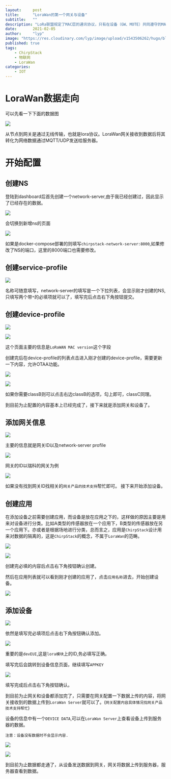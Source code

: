 ```yaml
---
layout:     post 
title:      "LoraWan的第一个网关与设备"
subtitle:   ""
description: "LoRa联盟规定了MAC层的通讯协议，只有在设备（GW、MOTE）共同遵守的MAC层协议的前提下，不同硬件厂商的设备才能互相接入。"  
date:       2021-02-05
author:     "lyp"
image: "https://res.cloudinary.com/lyp/image/upload/v1543506262/hugo/blog.github.io/apache-rocketMQ-introduction/7046d2bf0d97278682129887309cc1a6.jpg"
published: true
tags: 
    - ChirpStack
    - 物联网
    - LoraWan
categories: 
    - IOT
---
```


# LoraWan数据走向    

可以先看一下下面的数据图

![](https://res.cloudinary.com/lyp/image/upload/v1612512099/hugo/blog.github.io/lorawan/first-device-gateway/123.png)  

从节点到网关是通过无线传输，也就是lora协议。LoraWan网关接收到数据后将其转化为网络数据通过MQTT/UDP发送给服务器。


# 开始配置 

## 创建NS
登陆到dashboard后首先创建一个network-server,由于我已经创建过，因此显示了已经存在的数据。

![](https://res.cloudinary.com/lyp/image/upload/v1612512151/hugo/blog.github.io/lorawan/first-device-gateway/2.png)  

会切换到新增ns的页面  

![](https://res.cloudinary.com/lyp/image/upload/v1612512429/hugo/blog.github.io/lorawan/first-device-gateway/3.png)

如果是docker-compose部署的则填写`chirpstack-network-server:8000`,如果修改了NS的端口，这里的8000端口也需要修改。  

## 创建service-profile

![](https://res.cloudinary.com/lyp/image/upload/v1612512435/hugo/blog.github.io/lorawan/first-device-gateway/4.png)

名称可随意填写，network-server的填写是一个下拉列表，会显示刚才创建的NS,只填写两个带`*`的必填项就可以了，填写完后点击右下角按钮提交。 

## 创建device-profile  

![](https://res.cloudinary.com/lyp/image/upload/v1612512444/hugo/blog.github.io/lorawan/first-device-gateway/5.png)  

![](https://res.cloudinary.com/lyp/image/upload/v1612512612/hugo/blog.github.io/lorawan/first-device-gateway/6.1.png)

这个页面主要的信息是`LoRaWAN MAC version`这个字段  

创建完后在device-profile的列表点击进入刚才创建的device-profile，需要更新一下内容，允许OTAA功能。  

![](https://res.cloudinary.com/lyp/image/upload/v1612512446/hugo/blog.github.io/lorawan/first-device-gateway/6.png)
 
![](https://res.cloudinary.com/lyp/image/upload/v1612512447/hugo/blog.github.io/lorawan/first-device-gateway/7.png)

如果你需要classB则可以点击右边classB的选项，勾上即可，classC同理。  

到目前为止配置的内容基本上已经完成了，接下来就是添加网关和设备了。
 
## 添加网关信息  

![](https://res.cloudinary.com/lyp/image/upload/v1612512450/hugo/blog.github.io/lorawan/first-device-gateway/8.png)  

主要的信息就是网关ID以及network-server profile  

![](https://res.cloudinary.com/lyp/image/upload/v1612512447/hugo/blog.github.io/lorawan/first-device-gateway/9.png)  

网关的ID以瑞科的网关为例  

![](https://res.cloudinary.com/lyp/image/upload/v1612512463/hugo/blog.github.io/lorawan/first-device-gateway/10.png)  

如果没有找到网关ID找相关的`网关产品的技术支持`帮忙即可。 接下来开始添加设备。  

## 创建应用 

在添加设备之前需要创建应用，而设备是放在应用之下的，这样做的原因主要是用来对设备进行分类。比如A类型的传感器放在一个应用下，B类型的传感器放在另一个应用下。亦或者是根据场地进行分类，总而言之，应用是`ChirpStack`设计用来对数据的隔离的，这是`ChirpStack`的概念，不属于`LoraWan`的范畴。  

![](https://res.cloudinary.com/lyp/image/upload/v1612512479/hugo/blog.github.io/lorawan/first-device-gateway/11.png) 

![](https://res.cloudinary.com/lyp/image/upload/v1612512479/hugo/blog.github.io/lorawan/first-device-gateway/12.png)

创建完必填的内容后点击右下角按钮确认创建。  

然后在应用列表就可以看到刚才创建的应用了，点击`应用名称`进去，开始创建设备。

![](https://res.cloudinary.com/lyp/image/upload/v1612512479/hugo/blog.github.io/lorawan/first-device-gateway/13.png) 

## 添加设备  

![](https://res.cloudinary.com/lyp/image/upload/v1612512479/hugo/blog.github.io/lorawan/first-device-gateway/14.png)

依然是填写完必填项后点击右下角按钮确认添加。  

![](https://res.cloudinary.com/lyp/image/upload/v1612512478/hugo/blog.github.io/lorawan/first-device-gateway/15.png)

重要的是`devEUI`,这是`lora模块`上的ID,务必填写正确。  

填写完后会跳转到设备信息页面，继续填写`APPKEY`  

![](https://res.cloudinary.com/lyp/image/upload/v1612512478/hugo/blog.github.io/lorawan/first-device-gateway/16.png) 

填写完成后点击右下角按钮确认。  

到目前为止网关和设备都添加完了，只需要在网关配置一下数据上传的内容，将网关接收到的数据上传到`LoraWan Server`就可以了。(`网关配置内容具体情况找网关产品技术支持帮忙`)  

设备的信息中有一个`DEVICE DATA`,可以在`LoraWan Server`上查看设备上传到服务器的数据。  

`注意：设备没有数据时不会显示内容.`  

![](https://res.cloudinary.com/lyp/image/upload/v1612512478/hugo/blog.github.io/lorawan/first-device-gateway/17.png)

![](https://res.cloudinary.com/lyp/image/upload/v1612512479/hugo/blog.github.io/lorawan/first-device-gateway/18.png)  

到目前为止数据都走通了，从设备发送数据到网关，网关将数据上传到服务器，服务器查看到数据。

